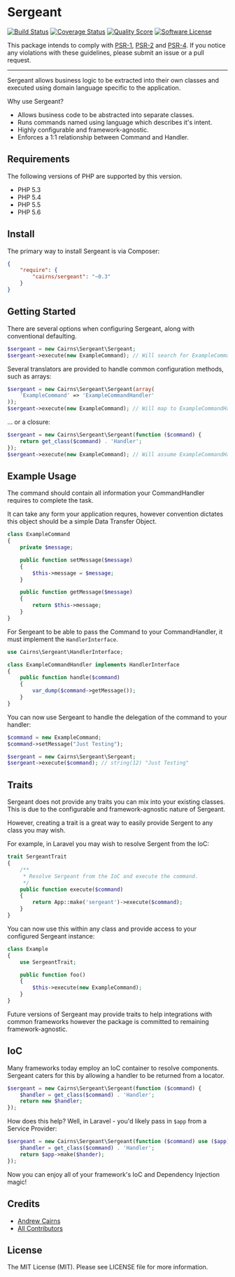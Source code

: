 # Sergeant

[![Build Status](https://img.shields.io/travis/acairns/sergeant/master.svg?style=flat)](https://travis-ci.org/acairns/sergeant)
[![Coverage Status](https://img.shields.io/coveralls/acairns/sergeant.svg?style=flat)](https://coveralls.io/r/acairns/sergeant)
[![Quality Score](https://img.shields.io/scrutinizer/g/acairns/sergeant.svg?style=flat)](https://scrutinizer-ci.com/g/acairns/sergeant/?branch=master)
[![Software License](https://img.shields.io/badge/license-MIT-brightgreen.svg?style=flat)](LICENSE)

This package intends to comply with [PSR-1], [PSR-2] and [PSR-4]. If you notice any violations with these guidelines, please submit an issue or a pull request.

[PSR-1]: https://github.com/php-fig/fig-standards/blob/master/accepted/PSR-1-basic-coding-standard.md
[PSR-2]: https://github.com/php-fig/fig-standards/blob/master/accepted/PSR-2-coding-style-guide.md
[PSR-4]: https://github.com/php-fig/fig-standards/blob/master/accepted/PSR-4-autoloader.md

---

Sergeant allows business logic to be extracted into their own classes and executed using domain language specific to the application.


Why use Sergeant?

- Allows business code to be abstracted into separate classes.
- Runs commands named using language which describes it's intent.
- Highly configurable and framework-agnostic.
- Enforces a 1:1 relationship between Command and Handler.


## Requirements

The following versions of PHP are supported by this version.

- PHP 5.3
- PHP 5.4
- PHP 5.5
- PHP 5.6


## Install

The primary way to install Sergeant is via Composer:

``` json
{
    "require": {
        "cairns/sergeant": "~0.3"
    }
}
```


## Getting Started

There are several options when configuring Sergeant, along with conventional defaulting.

``` php
$sergeant = new Cairns\Sergeant\Sergeant;
$sergeant->execute(new ExampleCommand); // Will search for ExampleCommandHandler
```

Several translators are provided to handle common configuration methods, such as arrays:

``` php
$sergeant = new Cairns\Sergeant\Sergeant(array(
    'ExampleCommand' => 'ExampleCommandHandler'
));
$sergeant->execute(new ExampleCommand); // Will map to ExampleCommandHandler
```

... or a closure:

``` php
$sergeant = new Cairns\Sergeant\Sergeant(function ($command) {
    return get_class($command) . 'Handler';
});
$sergeant->execute(new ExampleCommand); // Will assume ExampleCommandHandler
```

## Example Usage

The command should contain all information your CommandHandler requires to complete the task.

It can take any form your application requres, however convention dictates this object should be a simple Data Transfer Object.

``` php
class ExampleCommand
{
    private $message;

    public function setMessage($message)
    {
        $this->message = $message;
    }

    public function getMessage($message)
    {
        return $this->message;
    }
}
```


For Sergeant to be able to pass the Command to your CommandHandler, it must implement the `HandlerInterface`.

``` php
use Cairns\Sergeant\HandlerInterface;

class ExampleCommandHandler implements HandlerInterface
{
    public function handle($command)
    {
        var_dump($command->getMessage());
    }
}
```

You can now use Sergeant to handle the delegation of the command to your handler:

``` php
$command = new ExampleCommand;
$command->setMessage("Just Testing");

$sergeant = new Cairns\Sergeant\Sergeant;
$sergeant->execute($command); // string(12) "Just Testing"
```


## Traits

Sergeant does not provide any traits you can mix into your existing classes. This is due to the configurable and framework-agnostic nature of Sergeant.

However, creating a trait is a great way to easily provide Sergent to any class you may wish.

For example, in Laravel you may wish to resolve Sergent from the IoC:

```php
trait SergeantTrait
{
    /**
     * Resolve Sergeant from the IoC and execute the command.
     */
    public function execute($command)
    {
        return App::make('sergeant')->execute($command);
    }
}
```

You can now use this within any class and provide access to your configured Sergeant instance:

```php
class Example
{
    use SergeantTrait;

    public function foo()
    {
        $this->execute(new ExampleCommand);
    }
}
```

Future versions of Sergeant may provide traits to help integrations with common frameworks however the package is committed to remaining framework-agnostic.


## IoC

Many frameworks today employ an IoC container to resolve components. Sergeant caters for this by allowing a handler to be returned from a locator.

```php
$sergeant = new Cairns\Sergeant\Sergeant(function ($command) {
    $handler = get_class($command) . 'Handler';
    return new $handler;
});
```

How does this help? Well, in Laravel - you'd likely pass in `$app` from a Service Provider:

```php
$sergeant = new Cairns\Sergeant\Sergeant(function ($command) use ($app) {
    $handler = get_class($command) . 'Handler';
    return $app->make($hander);
});
```

Now you can enjoy all of your framework's IoC and Dependency Injection magic!



## Credits

- [Andrew Cairns](https://github.com/acairns)
- [All Contributors](https://github.com/acairns/sergeant/contributors)

## License

The MIT License (MIT). Please see LICENSE file for more information.
